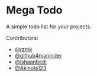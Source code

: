 # Mega Todo

A simple todo list for your projects.

Contributors:

- [@rzmk](https://github.com/rzmk)
- [@github4maninder](https://github.com/github4maninder)
- [@ishaanbedi](https://github.com/ishaanbedi)
- [@Akinola123](https://github.com/Akinola123)